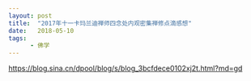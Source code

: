 ```yaml
---
layout: post
title:  "2017年十一卡玛兰迪禅师四念处内观密集禅修点滴感想"
date:   2018-05-10
tags:
      - 佛学
---
```



https://blog.sina.cn/dpool/blog/s/blog_3bcfdece0102xj2t.html?md=gd



